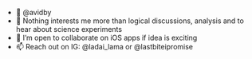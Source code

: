 - 👋 @avidby
- 👀 Nothing interests me more than logical discussions, analysis and to hear about science experiments
- 💞️ I’m open to collaborate on iOS apps if idea is exciting
- 📫 Reach out on IG: @ladai_lama or @lastbiteipromise

<!---
avidby/avidby is a ✨ special ✨ repository because its `README.md` (this file) appears on your GitHub profile.
You can click the Preview link to take a look at your changes.
--->
